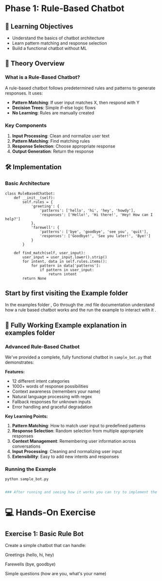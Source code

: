 # Phase 1: Rule-Based Chatbot

## 🎯 Learning Objectives
- Understand the basics of chatbot architecture
- Learn pattern matching and response selection
- Build a functional chatbot without ML

## 📖 Theory Overview

### What is a Rule-Based Chatbot?
A rule-based chatbot follows predetermined rules and patterns to generate responses. It uses:
- **Pattern Matching**: If user input matches X, then respond with Y
- **Decision Trees**: Simple if-else logic flows
- **No Learning**: Rules are manually created

### Key Components
1. **Input Processing**: Clean and normalize user text
2. **Pattern Matching**: Find matching rules
3. **Response Selection**: Choose appropriate response
4. **Output Generation**: Return the response

## 🛠️ Implementation

### Basic Architecture
```
class RuleBasedChatbot:
    def __init__(self):
        self.rules = {
            'greeting': {
                'patterns': ['hello', 'hi', 'hey', 'howdy'],
                'responses': ['Hello!', 'Hi there!', 'Hey! How can I help?']
            },
            'farewell': {
                'patterns': ['bye', 'goodbye', 'see you', 'quit'],
                'responses': ['Goodbye!', 'See you later!', 'Bye!']
            }
        }
    
    def find_match(self, user_input):
        user_input = user_input.lower().strip()
        for intent, data in self.rules.items():
            for pattern in data['patterns']:
                if pattern in user_input:
                    return intent
        return None
```
## Start by first visiting the Example folder 
In the examples folder , Go through the .md file  documentation understand how a rule based chatbot works and the run the example to interact with it .

## 🎯 Fully Working Example explanation in examples folder

### Advanced Rule-Based Chatbot
We've provided a complete, fully functional chatbot in `sample_bot.py` that demonstrates:

**Features:**
- 12 different intent categories
- 1000+ words of response possibilities
- Context awareness (remembers your name)
- Natural language processing with regex
- Fallback responses for unknown inputs
- Error handling and graceful degradation

**Key Learning Points:**
1. **Pattern Matching**: How to match user input to predefined patterns
2. **Response Selection**: Random selection from multiple appropriate responses
3. **Context Management**: Remembering user information across conversations
4. **Input Processing**: Cleaning and normalizing user input
5. **Extensibility**: Easy to add new intents and responses

### Running the Example
```bash
python sample_bot.py


### After running and seeing how it works you can try to implement the logic on the code Bot.py 

```
# 💻 Hands-On Exercise
## Exercise 1: Basic Rule Bot
Create a simple chatbot that can handle:

Greetings (hello, hi, hey)

Farewells (bye, goodbye)

Simple questions (how are you, what's your name)
